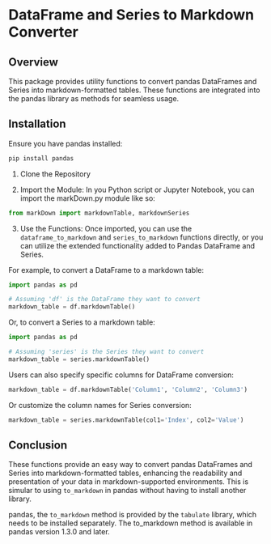 # DataFrame and Series to Markdown Converter

## Overview

This package provides utility functions to convert pandas DataFrames and Series into markdown-formatted tables. These functions are integrated into the pandas library as methods for seamless usage.

## Installation

Ensure you have pandas installed:
```bash
pip install pandas
```

1. Clone the Repository

2. Import the Module: In you Python script or Jupyter Notebook, you can import the markDown.py module like so:

```python
from markDown import markdownTable, markdownSeries
```
3. Use the Functions: Once imported, you can use the `dataframe_to_markdown` and `series_to_markdown` functions directly, or you can utilize the extended functionality added to Pandas DataFrame and Series.

For example, to convert a DataFrame to a markdown table:

```python
import pandas as pd

# Assuming 'df' is the DataFrame they want to convert
markdown_table = df.markdownTable()
```
Or, to convert a Series to a markdown table:

```python
import pandas as pd

# Assuming 'series' is the Series they want to convert
markdown_table = series.markdownTable()
```

Users can also specify specific columns for DataFrame conversion:

```python
markdown_table = df.markdownTable('Column1', 'Column2', 'Column3')
```

Or customize the column names for Series conversion:

```python
markdown_table = series.markdownTable(col1='Index', col2='Value')
```
## Conclusion
These functions provide an easy way to convert pandas DataFrames and Series into markdown-formatted tables, enhancing the readability and presentation of your data in markdown-supported environments. This is simular to using `to_markdown` in pandas without having to install another library. 

pandas, the `to_markdown` method is provided by the `tabulate` library, which needs to be installed separately. The to_markdown method is available in pandas version 1.3.0 and later.

